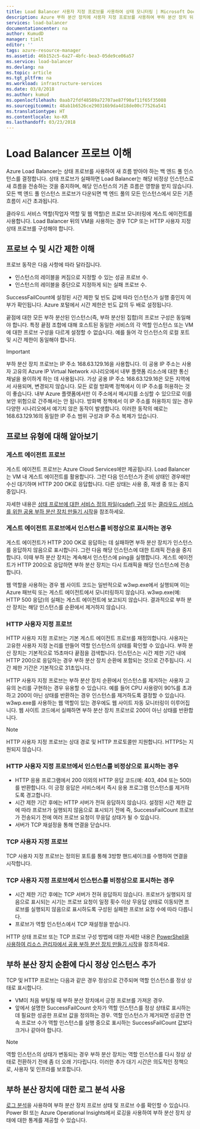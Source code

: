 ```yaml
---
title: Load Balancer 사용자 지정 프로브를 사용하여 상태 모니터링 | Microsoft Docs
description: Azure 부하 분산 장치에 사용자 지정 프로브를 사용하여 부하 분산 장치 뒤의 인스턴스를 모니터링하는 방법을 알아봅니다.
services: load-balancer
documentationcenter: na
author: KumudD
manager: timlt
editor: ''
tags: azure-resource-manager
ms.assetid: 46b152c5-6a27-4bfc-bea3-05de9ce06a57
ms.service: load-balancer
ms.devlang: na
ms.topic: article
ms.tgt_pltfrm: na
ms.workload: infrastructure-services
ms.date: 03/8/2018
ms.author: kumud
ms.openlocfilehash: 0aab72fdf48589a72707ae87f90af11f65f35088
ms.sourcegitcommit: 48ab1b6526ce290316b9da4d18de00c77526a541
ms.translationtype: HT
ms.contentlocale: ko-KR
ms.lasthandoff: 03/23/2018
---
```

# <a name="understand-load-balancer-probes"></a>Load Balancer 프로브 이해

Azure Load Balancer는 상태 프로브를 사용하여 새 흐름 받아야 하는 백 엔드 풀 인스턴스를 결정합니다. 상태 프로브가 실패하면 Load Balancer는 해당 비정상 인스턴스로 새 흐름을 전송하는 것을 중지하며, 해당 인스턴스의 기존 흐름은 영향을 받지 않습니다.  모든 백 엔드 풀 인스턴스 프로브가 다운되면 백 엔드 풀의 모든 인스턴스에서 모든 기존 흐름이 시간 초과됩니다.

클라우드 서비스 역할(작업자 역할 및 웹 역할)은 프로브 모니터링에 게스트 에이전트를 사용합니다. Load Balancer 뒤의 VM을 사용하는 경우 TCP 또는 HTTP 사용자 지정 상태 프로브를 구성해야 합니다.

## <a name="understand-probe-count-and-timeout"></a>프로브 수 및 시간 제한 이해

프로브 동작은 다음 사항에 따라 달라집니다.

* 인스턴스의 레이블을 켜짐으로 지정할 수 있는 성공 프로브 수.
* 인스턴스의 레이블을 중단으로 지정하게 되는 실패 프로브 수.

SuccessFailCount에 설정된 시간 제한 및 빈도 값에 따라 인스턴스가 실행 중인지 여부가 확인됩니다. Azure 포털에서 시간 제한은 빈도 값의 두 배로 설정됩니다.

끝점에 대한 모든 부하 분산된 인스턴스(즉, 부하 분산된 집합)의 프로브 구성은 동일해야 합니다. 특정 끝점 조합에 대해 호스트된 동일한 서비스의 각 역할 인스턴스 또는 VM에 대한 프로브 구성을 다르게 설정할 수 없습니다. 예를 들어 각 인스턴스의 로컬 포트 및 시간 제한이 동일해야 합니다.

> [!IMPORTANT]
> 부하 분산 장치 프로브는 IP 주소 168.63.129.16을 사용합니다. 이 공용 IP 주소는 사용자 고유의 Azure IP Virtual Network 시나리오에서 내부 플랫폼 리소스에 대한 통신 채널을 용이하게 하는 데 사용됩니다. 가상 공용 IP 주소 168.63.129.16은 모든 지역에서 사용되며, 변경되지 않습니다. 모든 로컬 방화벽 정책에서 이 IP 주소를 허용하는 것이 좋습니다. 내부 Azure 플랫폼에서만 이 주소에서 메시지를 소싱할 수 있으므로 이를 보안 위험으로 간주해서는 안 됩니다. 방화벽 정책에서 이 IP 주소를 허용하지 않는 경우 다양한 시나리오에서 예기치 않은 동작이 발생합니다. 이러한 동작의 예로는 168.63.129.16의 동일한 IP 주소 범위 구성과 IP 주소 복제가 있습니다.

## <a name="learn-about-the-types-of-probes"></a>프로브 유형에 대해 알아보기

### <a name="guest-agent-probe"></a>게스트 에이전트 프로브

게스트 에이전트 프로브는 Azure Cloud Services에만 제공됩니다. Load Balancer는 VM 내 게스트 에이전트를 활용합니다. 그런 다음 인스턴스가 준비 상태인 경우에만 수신 대기하며 HTTP 200 OK로 응답합니다. 다른 상태는 사용 중, 재생 중 또는 중지 중입니다.

자세한 내용은 [상태 프로브에 대한 서비스 정의 파일(csdef) 구성](https://msdn.microsoft.com/library/azure/ee758710.aspx) 또는 [클라우드 서비스를 위한 공용 부하 분산 장치 만들기 시작](load-balancer-get-started-internet-classic-cloud.md#check-load-balancer-health-status-for-cloud-services)을 참조하세요.

### <a name="what-makes-a-guest-agent-probe-mark-an-instance-as-unhealthy"></a>게스트 에이전트 프로브에서 인스턴스를 비정상으로 표시하는 경우

게스트 에이전트가 HTTP 200 OK로 응답하는 데 실패하면 부하 분산 장치가 인스턴스를 응답하지 않음으로 표시합니다. 그런 다음 해당 인스턴스에 대한 트래픽 전송을 중지합니다. 이때 부하 분산 장치는 계속해서 인스턴스에 ping을 실행합니다. 게스트 에이전트가 HTTP 200으로 응답하면 부하 분산 장치는 다시 트래픽을 해당 인스턴스에 전송합니다.

웹 역할을 사용하는 경우 웹 사이트 코드는 일반적으로 w3wp.exe에서 실행되며 이는 Azure 패브릭 또는 게스트 에이전트에서 모니터링하지 않습니다. w3wp.exe(예: HTTP 500 응답)의 실패는 게스트 에이전트에 보고되지 않습니다. 결과적으로 부하 분산 장치는 해당 인스턴스를 순환에서 제거하지 않습니다.

### <a name="http-custom-probe"></a>HTTP 사용자 지정 프로브

HTTP 사용자 지정 프로브는 기본 게스트 에이전트 프로브를 재정의합니다. 사용자는 고유한 사용자 지정 논리를 만들어 역할 인스턴스의 상태를 확인할 수 있습니다. 부하 분산 장치는 기본적으로 15초마다 끝점을 검색합니다. 인스턴스는 시간 제한 기간 내에 HTTP 200으로 응답하는 경우 부하 분산 장치 순환에 포함되는 것으로 간주됩니다. 시간 제한 기간은 기본적으로 31초입니다.

HTTP 사용자 지정 프로브는 부하 분산 장치 순환에서 인스턴스를 제거하는 사용자 고유의 논리를 구현하는 경우 유용할 수 있습니다. 예를 들어 CPU 사용량이 90%를 초과하고 200이 아닌 상태를 반환하는 경우 인스턴스를 제거하도록 결정할 수 있습니다. w3wp.exe를 사용하는 웹 역할이 있는 경우에도 웹 사이트 자동 모니터링이 이루어집니다. 웹 사이트 코드에서 실패하면 부하 분산 장치 프로브로 200이 아닌 상태를 반환합니다.

> [!NOTE]
> HTTP 사용자 지정 프로브는 상대 경로 및 HTTP 프로토콜만 지원합니다. HTTPS는 지원되지 않습니다.

### <a name="what-makes-an-http-custom-probe-mark-an-instance-as-unhealthy"></a>HTTP 사용자 지정 프로브에서 인스턴스를 비정상으로 표시하는 경우

* HTTP 응용 프로그램에서 200 이외의 HTTP 응답 코드(예: 403, 404 또는 500)를 반환합니다. 이 긍정 응답은 서비스에서 즉시 응용 프로그램 인스턴스를 제거하도록 경고합니다.
* 시간 제한 기간 후에는 HTTP 서버가 전혀 응답하지 않습니다. 설정된 시간 제한 값에 따라 프로브가 실행되지 않음으로 표시되기 전에 즉, SuccessFailCount 프로브가 전송되기 전에 여러 프로브 요청이 무응답 상태가 될 수 있습니다.
* 서버가 TCP 재설정을 통해 연결을 닫습니다.

### <a name="tcp-custom-probe"></a>TCP 사용자 지정 프로브

TCP 사용자 지정 프로브는 정의된 포트를 통해 3방향 핸드셰이크를 수행하여 연결을 시작합니다.

### <a name="what-makes-a-tcp-custom-probe-mark-an-instance-as-unhealthy"></a>TCP 사용자 지정 프로브에서 인스턴스를 비정상으로 표시하는 경우

* 시간 제한 기간 후에는 TCP 서버가 전혀 응답하지 않습니다. 프로브가 실행되지 않음으로 표시되는 시기는 프로브 요청이 일정 횟수 이상 무응답 상태로 이동되면 프로브를 실행되지 않음으로 표시하도록 구성된 실패한 프로브 요청 수에 따라 다릅니다.
* 프로브가 역할 인스턴스에서 TCP 재설정을 받습니다.

HTTP 상태 프로브 또는 TCP 프로브 구성 방법에 대한 자세한 내용은 [PowerShell을 사용하여 리소스 관리자에서 공용 부하 분산 장치 만들기 시작](load-balancer-get-started-internet-arm-ps.md)을 참조하세요.

## <a name="add-healthy-instances-back-into-the-load-balancer-rotation"></a>부하 분산 장치 순환에 다시 정상 인스턴스 추가

TCP 및 HTTP 프로브는 다음과 같은 경우 정상으로 간주되며 역할 인스턴스를 정상 상태로 표시합니다.

* VM이 처음 부팅될 때 부하 분산 장치에서 긍정 프로브를 가져온 경우.
* 앞에서 설명한 SuccessFailCount 숫자가 역할 인스턴스를 정상 상태로 표시하는 데 필요한 성공한 프로브 값을 정의하는 경우. 역할 인스턴스가 제거되면 성공한 연속 프로브 수가 역할 인스턴스를 실행 중으로 표시하는 SuccessFailCount 값보다 크거나 같아야 합니다.

> [!NOTE]
> 역할 인스턴스의 상태가 변동되는 경우 부하 분산 장치는 역할 인스턴스를 다시 정상 상태로 전환하기 전에 좀 더 오래 기다립니다. 이러한 추가 대기 시간은 의도적인 정책으로, 사용자 및 인프라를 보호합니다.

## <a name="use-log-analytics-for-a-load-balancer"></a>부하 분산 장치에 대한 로그 분석 사용

[로그 분석](load-balancer-monitor-log.md)을 사용하여 부하 분산 장치 프로브 상태 및 프로브 수를 확인할 수 있습니다. Power BI 또는 Azure Operational Insights에서 로깅을 사용하여 부하 분산 장치 상태에 대한 통계를 제공할 수 있습니다.
